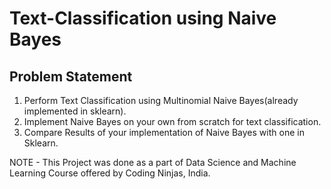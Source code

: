 # Text-Classification using Naive Bayes

## Problem Statement

1. Perform Text Classification using Multinomial Naive Bayes(already implemented in sklearn).
2. Implement Naive Bayes on your own from scratch for text classification. 
3. Compare Results of your implementation of Naive Bayes with one in Sklearn.

NOTE - This Project was done as a part of Data Science and Machine Learning Course offered by Coding Ninjas, India.


